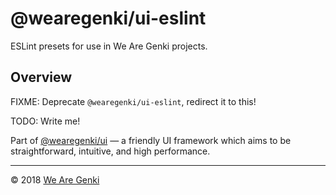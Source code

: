 # @wearegenki/ui-eslint

ESLint presets for use in We Are Genki projects.

## Overview

FIXME: Deprecate `@wearegenki/ui-eslint`, redirect it to this!

TODO: Write me!

Part of [@wearegenki/ui](https://github.com/WeAreGenki/ui) — a friendly UI framework which aims to be straightforward, intuitive, and high performance.

-----

© 2018 [We Are Genki](https://wearegenki.com)
